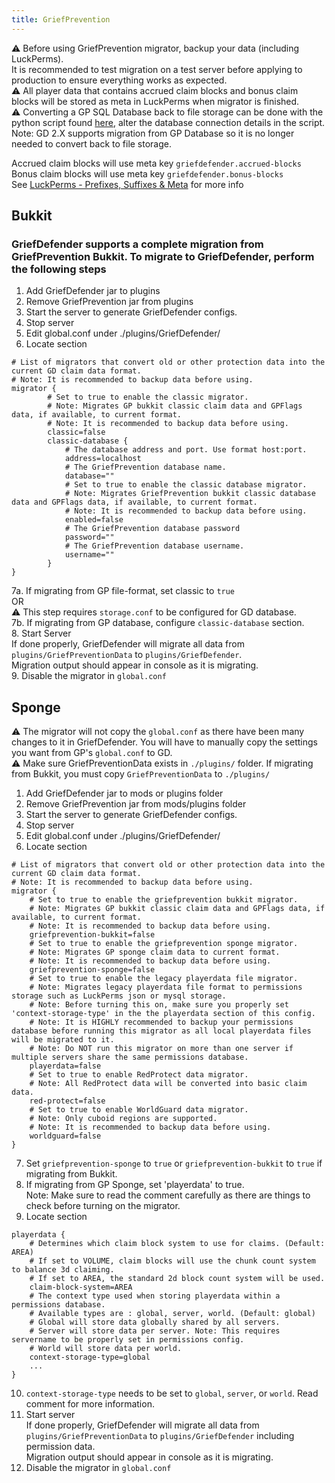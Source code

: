 ```yaml
---
title: GriefPrevention
---
```


:warning: Before using GriefPrevention migrator, backup your data (including LuckPerms).  
It is recommended to test migration on a test server before applying to production to ensure everything works as expected.  
:warning: All player data that contains accrued claim blocks and bonus claim blocks will be stored as meta in LuckPerms when migrator is finished.  
:warning: Converting a GP SQL Database back to file storage can be done with the python script found [here](https://gist.github.com/ar00n/f1ac69dd52554e56f012c8d631bed5d7), alter the database connection details in the script.  
Note: GD 2.X supports migration from GP Database so it is no longer needed to convert back to file storage.  

Accrued claim blocks will use meta key `griefdefender.accrued-blocks`  
Bonus claim blocks will use meta key `griefdefender.bonus-blocks`  
See [LuckPerms - Prefixes, Suffixes & Meta](https://luckperms.net/wiki/Prefixes,-Suffixes-&-Meta#meta) for more info

## Bukkit
### GriefDefender supports a complete migration from GriefPrevention Bukkit. To migrate to GriefDefender, perform the following steps 

1. Add GriefDefender jar to plugins
2. Remove GriefPrevention jar from plugins
3. Start the server to generate GriefDefender configs.
4. Stop server
5. Edit global.conf under ./plugins/GriefDefender/
6. Locate section
```
# List of migrators that convert old or other protection data into the current GD claim data format.
# Note: It is recommended to backup data before using.
migrator {
        # Set to true to enable the classic migrator.
        # Note: Migrates GP bukkit classic claim data and GPFlags data, if available, to current format.
        # Note: It is recommended to backup data before using.
        classic=false
        classic-database {
            # The database address and port. Use format host:port.
            address=localhost
            # The GriefPrevention database name.
            database=""
            # Set to true to enable the classic database migrator.
            # Note: Migrates GriefPrevention bukkit classic database data and GPFlags data, if available, to current format.
            # Note: It is recommended to backup data before using.
            enabled=false
            # The GriefPrevention database password
            password=""
            # The GriefPrevention database username.
            username=""
        }
}
```
7a. If migrating from GP file-format, set classic to `true`  
OR  
:warning: This step requires `storage.conf` to be configured for GD database.  
7b. If migrating from GP database, configure `classic-database` section.  
8. Start Server  
If done properly, GriefDefender will migrate all data from `plugins/GriefPreventionData` to `plugins/GriefDefender`.  
Migration output should appear in console as it is migrating.  
9. Disable the migrator in `global.conf` 

## Sponge

:warning: The migrator will not copy the `global.conf` as there have been many changes to it in GriefDefender. You will have to manually copy the settings you want from GP's `global.conf` to GD.  
:warning: Make sure GriefPreventionData exists in `./plugins/` folder. If migrating from Bukkit, you must copy `GriefPreventionData` to `./plugins/`  

1. Add GriefDefender jar to mods or plugins folder
2. Remove GriefPrevention jar from mods/plugins folder
3. Start the server to generate GriefDefender configs.
4. Stop server
5. Edit global.conf under ./plugins/GriefDefender/
6. Locate section
```
# List of migrators that convert old or other protection data into the current GD claim data format.
# Note: It is recommended to backup data before using.
migrator {
    # Set to true to enable the griefprevention bukkit migrator.
    # Note: Migrates GP bukkit classic claim data and GPFlags data, if available, to current format.
    # Note: It is recommended to backup data before using.
    griefprevention-bukkit=false
    # Set to true to enable the griefprevention sponge migrator.
    # Note: Migrates GP sponge claim data to current format.
    # Note: It is recommended to backup data before using.
    griefprevention-sponge=false
    # Set to true to enable the legacy playerdata file migrator.
    # Note: Migrates legacy playerdata file format to permissions storage such as LuckPerms json or mysql storage.
    # Note: Before turning this on, make sure you properly set 'context-storage-type' in the the playerdata section of this config.
    # Note: It is HIGHLY recommended to backup your permissions database before running this migrator as all local playerdata files will be migrated to it.
    # Note: Do NOT run this migrator on more than one server if multiple servers share the same permissions database.
    playerdata=false
    # Set to true to enable RedProtect data migrator.
    # Note: All RedProtect data will be converted into basic claim data.
    red-protect=false
    # Set to true to enable WorldGuard data migrator.
    # Note: Only cuboid regions are supported.
    # Note: It is recommended to backup data before using.
    worldguard=false
}
```
7. Set `griefprevention-sponge` to `true` or `griefprevention-bukkit` to `true` if migrating from Bukkit.
8. If migrating from GP Sponge, set 'playerdata' to true.  
Note: Make sure to read the comment carefully as there are things to check before turning on the migrator.
9. Locate section
```
playerdata {
    # Determines which claim block system to use for claims. (Default: AREA)
    # If set to VOLUME, claim blocks will use the chunk count system to balance 3d claiming.
    # If set to AREA, the standard 2d block count system will be used.
    claim-block-system=AREA
    # The context type used when storing playerdata within a permissions database.
    # Available types are : global, server, world. (Default: global)
    # Global will store data globally shared by all servers.
    # Server will store data per server. Note: This requires servername to be properly set in permissions config.
    # World will store data per world.
    context-storage-type=global
    ...
}
```
10. `context-storage-type` needs to be set to `global`, `server`, or `world`. Read comment for more information.
11. Start server  
If done properly, GriefDefender will migrate all data from `plugins/GriefPreventionData` to `plugins/GriefDefender` including permission data.  
Migration output should appear in console as it is migrating.  
12. Disable the migrator in `global.conf` 